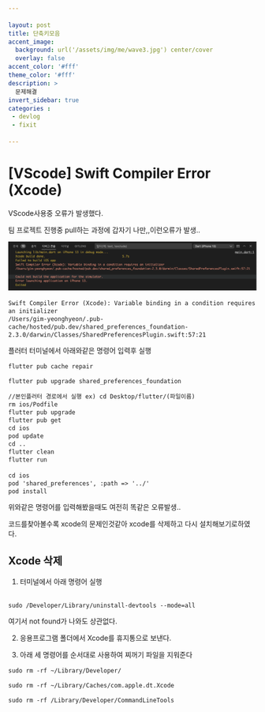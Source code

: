 ```yaml
---

layout: post
title: 단축키모음
accent_image: 
  background: url('/assets/img/me/wave3.jpg') center/cover
  overlay: false
accent_color: '#fff'
theme_color: '#fff'
description: >
  문제해결
invert_sidebar: true
categories :
 - devlog	
 - fixit

---
```


# [VScode] Swift Compiler Error (Xcode)

VScode사용중 오류가 발생했다.

팀 프로젝트 진행중 pull하는 과정에 갑자기 나만,,이런오류가 발생..

![errer1.png](../../../assets/img/blog/errer1.png)

```
Swift Compiler Error (Xcode): Variable binding in a condition requires an initializer
/Users/gim-yeonghyeon/.pub-cache/hosted/pub.dev/shared_preferences_foundation-2.3.0/darwin/Classes/SharedPreferencesPlugin.swift:57:21

```



플러터 터미널에서 아래와같은 명령어 입력후 실행

```
flutter pub cache repair
```

```
flutter pub upgrade shared_preferences_foundation
```

```
//본인플러터 경로에서 실행 ex) cd Desktop/flutter/(파일이름)
rm ios/Podfile
flutter pub upgrade
flutter pub get
cd ios
pod update
cd ..
flutter clean
flutter run
  
cd ios
pod 'shared_preferences', :path => '../'
pod install
```

위와같은 명령어를 입력해봤을때도 여전히 똑같은 오류발생..

코드를찾아볼수록 xcode의 문제인것같아 xcode를 삭제하고 다시 설치해보기로하였다.



## Xcode 삭제

1. 터미널에서 아래 명령어 실행

```

sudo /Developer/Library/uninstall-devtools --mode=all

```

여기서 not found가 나와도 상관없다.

2. 응용프로그램 폴더에서 Xcode를 휴지통으로 보낸다.

3. 아래 세 명령어를 순서대로 사용하여 찌꺼기 파일을 지워준다

```
sudo rm -rf ~/Library/Developer/
```

```
sudo rm -rf ~/Library/Caches/com.apple.dt.Xcode
```

```
sudo rm -rf /Library/Developer/CommandLineTools
```

